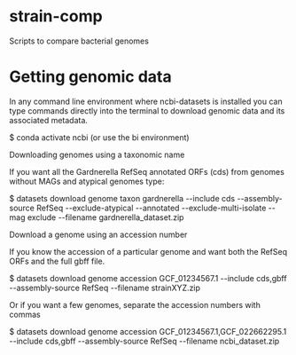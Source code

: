 # strain-comp
Scripts to compare bacterial genomes

# Getting genomic data
In any command line environment where ncbi-datasets is installed you can type commands directly into the terminal to download genomic data and its associated metadata.

$ conda activate ncbi (or use the bi environment)


Downloading genomes using a taxonomic name

If you want all the Gardnerella RefSeq annotated ORFs (cds) from genomes without MAGs and atypical genomes type:

$ datasets download genome taxon gardnerella --include cds --assembly-source RefSeq --exclude-atypical --annotated --exclude-multi-isolate --mag exclude --filename gardnerella_dataset.zip


Download a genome using an accession number

If you know the accession of a particular genome and want both the RefSeq ORFs and the full gbff file.

$ datasets download genome accession GCF_01234567.1 --include cds,gbff --assembly-source RefSeq --filename strainXYZ.zip

Or if you want a few genomes, separate the accession numbers with commas

$ datasets download genome accession GCF_01234567.1,GCF_022662295.1 --include cds,gbff --assembly-source RefSeq --filename ncbi_dataset.zip

